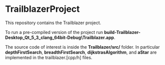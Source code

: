 # TrailblazerProject

This repository contains the Trailblazer project. 

To run a pre-compiled version of the project run **build-Trailblazer-Desktop_Qt_5_3_clang_64bit-Debug\Trailblazer.app**. 

The source code of interest is inside the **Trailblazer/src/** folder. In particular **depthFirstSearch**, **breadthFirstSearch**, **dijkstrasAlgorithm**, and **aStar** are implemented in the trailblazer.[cpp/h] files.
